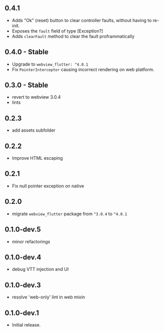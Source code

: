## 0.4.1
* Adds "Ok" (reset) button to clear controller faults, without having to re-init.
* Exposes the `fault` field of type [Exception?]
* Adds `clearFault` method to clear the fault proframmatically 

## 0.4.0 - Stable
* Upgrade to `webview_flutter: ^4.0.1`
* Fix `PointerInterceptor` causing incorrect rendering on web platform.

## 0.3.0 - Stable
* revert to webview 3.0.4
* lints

## 0.2.3
* add assets subfolder

## 0.2.2
* Improve HTML escaping


## 0.2.1
* Fix null pointer exception on native

## 0.2.0
* migrate `webview_flutter` package from `^3.0.4` to `^4.0.1`

## 0.1.0-dev.5
* minor refactorings

## 0.1.0-dev.4
* debug VTT injection and UI

## 0.1.0-dev.3

* resolve 'web-only' lint in web mixin
## 0.1.0-dev.1

* Initial release.
